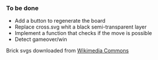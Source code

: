 ### To be done
<ul>
<li>Add a button to regenerate the board</li>
<li>Replace cross.svg whit a black semi-transparent layer</li>
<li>Implement a function that checks if the move is possible</li>
<li>Detect gameover/win</li>
</ul>

Brick svgs downloaded from <a href="https://commons.wikimedia.org/wiki/User:Shizhao/Mahjong">Wikimedia Commons</a>
